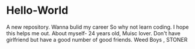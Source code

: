 # Hello-World
A new repository. Wanna bulid my career
So why not learn coding. I hope this helps me out.
About myself- 24 years old, Muisc lover. Don't have girlfriend but have a good number of good friends.
Weed Boys , STONER
